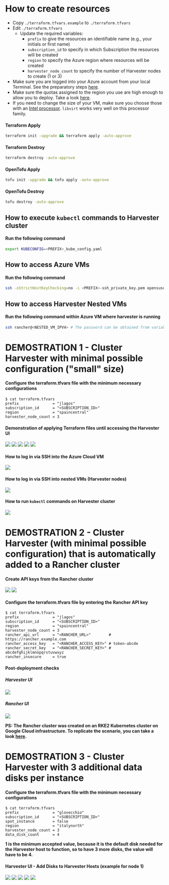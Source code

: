 # How to create resources

- Copy `./terraform.tfvars.example` to `./terraform.tfvars`
- Edit `./terraform.tfvars`
  - Update the required variables:
    - `prefix` to give the resources an identifiable name (e.g., your initials or first name)
    - `subscription_id` to specify in which Subscription the resources will be created
    - `region` to specify the Azure region where resources will be created
    - `harvester_node_count` to specify the number of Harvester nodes to create (1 or 3)
- Make sure you are logged into your Azure account from your local Terminal. See the preparatory steps [here](../../modules/azure/README.md).
- Make sure the quotas assigned to the region you use are high enough to allow you to deploy. Take a look [here](https://learn.microsoft.com/en-us/azure/quotas/quotas-overview#adjustable-and-non-adjustable-quotas).
- If you need to change the size of your VM, make sure you choose those with an [Intel processor](https://azure.microsoft.com/en-us/blog/nested-virtualization-in-azure/). `libvirt` works very well on this processor family.

#### Terraform Apply

```bash
terraform init -upgrade && terraform apply -auto-approve
```

#### Terraform Destroy

```bash
terraform destroy -auto-approve
```

#### OpenTofu Apply

```bash
tofu init -upgrade && tofu apply -auto-approve
```

#### OpenTofu Destroy

```bash
tofu destroy -auto-approve
```

## How to execute `kubectl` commands to Harvester cluster

#### Run the following command

```bash
export KUBECONFIG=<PREFIX>_kube_config.yaml
```

## How to access Azure VMs

#### Run the following command

```bash
ssh -oStrictHostKeyChecking=no -i <PREFIX>-ssh_private_key.pem opensuse@<PUBLIC_IPV4>
```

## How to access Harvester Nested VMs

#### Run the following command within Azure VM where harvester is running

```bash
ssh rancher@<NESTED_VM_IPV4> # The password can be obtained from variable harvester_password or from join/create_cloud_config.yaml file in the current folder
```

# DEMOSTRATION 1 - Cluster Harvester with minimal possible configuration ("small" size)

#### Configure the terraform.tfvars file with the minimum necessary configurations

```console
$ cat terraform.tfvars
prefix               = "jlagos"
subscription_id      = "<SUBSCRIPTION_ID>"
region               = "spaincentral"
harvester_node_count = 3
```

#### Demonstration of applying Terraform files until accessing the Harvester UI

![](../../images/AZURE_PROJ_README_1.png)
![](../../images/AZURE_PROJ_README_2.png)
![](../../images/AZURE_PROJ_README_3.png)
![](../../images/AZURE_PROJ_README_4.png)
![](../../images/AZURE_PROJ_README_5.png)

#### How to log in via SSH into the Azure Cloud VM

![](../../images/AZURE_PROJ_README_6.png)

#### How to log in via SSH into nested VMs (Harvester nodes)

![](../../images/AZURE_PROJ_README_7.png)

#### How to run `kubectl` commands on Harvester cluster

![](../../images/AZURE_PROJ_README_8.png)

# DEMOSTRATION 2 - Cluster Harvester (with minimal possible configuration) that is automatically added to a Rancher cluster

#### Create API keys from the Rancher cluster

![](../../images/AZURE_PROJ_README_9.png)
![](../../images/AZURE_PROJ_README_10.png)

#### Configure the terraform.tfvars file by entering the Rancher API key

```console
$ cat terraform.tfvars
prefix               = "jlagos"
subscription_id      = "<SUBSCRIPTION_ID>"
region               = "spaincentral"
harvester_node_count = 3
rancher_api_url      = "<RANCHER_URL>"        # https://rancher.example.com
rancher_access_key   = "<RANCHER_ACCESS_KEY>" # token-abcde
rancher_secret_key   = "<RANCHER_SECRET_KEY>" # abcdefghijklmnopqrstuvwxyz
rancher_insecure     = true
```

#### Post-deployment checks

##### Harvester UI

![](../../images/AZURE_PROJ_README_11.png) 

##### Rancher UI

![](../../images/AZURE_PROJ_README_12.png)

**PS: The Rancher cluster was created on an RKE2 Kubernetes cluster on Google Cloud infrastructure. To replicate the scenario, you can take a look [here](https://github.com/rancher/tf-rancher-up/tree/main/recipes/upstream/google-cloud/rke2).**

# DEMOSTRATION 3 - Cluster Harvester with 3 additional data disks per instance

#### Configure the terraform.tfvars file with the minimum necessary configurations

```console
$ cat terraform.tfvars
prefix               = "glovecchio"
subscription_id      = "<SUBSCRIPTION_ID>"
spot_instance        = false
region               = "italynorth"
harvester_node_count = 3
data_disk_count      = 4
```

**1 is the minimum accepted value, because it is the default disk needed for the Harvester host to function, so to have 3 more disks, the value will have to be 4.**

#### Harvester UI - Add Disks to Harvester Hosts (example for node 1)

![](../../images/AZURE_PROJ_README_13.png)
![](../../images/AZURE_PROJ_README_14.png)
![](../../images/AZURE_PROJ_README_15.png)
![](../../images/AZURE_PROJ_README_16.png)
![](../../images/AZURE_PROJ_README_17.png)
